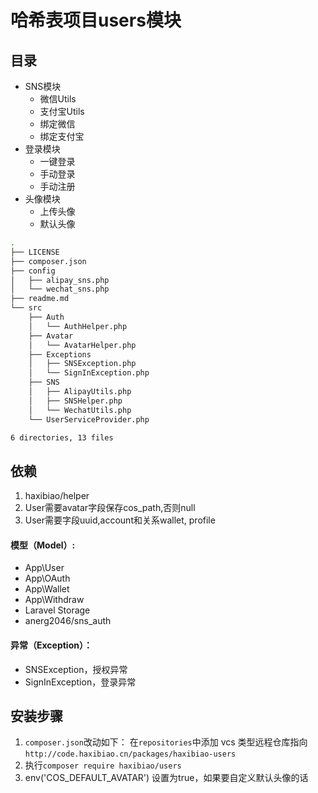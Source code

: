 # 哈希表项目users模块
## 目录
- SNS模块
  - 微信Utils
  - 支付宝Utils
  - 绑定微信
  - 绑定支付宝
- 登录模块
  - 一键登录
  - 手动登录
  - 手动注册
- 头像模块
  - 上传头像
  - 默认头像
```bash
.
├── LICENSE
├── composer.json
├── config
│   ├── alipay_sns.php
│   └── wechat_sns.php
├── readme.md
└── src
    ├── Auth
    │   └── AuthHelper.php
    ├── Avatar
    │   └── AvatarHelper.php
    ├── Exceptions
    │   ├── SNSException.php
    │   └── SignInException.php
    ├── SNS
    │   ├── AlipayUtils.php
    │   ├── SNSHelper.php
    │   └── WechatUtils.php
    └── UserServiceProvider.php

6 directories, 13 files
```
## 依赖
1. haxibiao/helper
2. User需要avatar字段保存cos_path,否则null
3. User需要字段uuid,account和关系wallet, profile

#### 模型（Model）:
- App\User
- App\OAuth
- App\Wallet
- App\Withdraw
- Laravel Storage
- anerg2046/sns_auth
#### 异常（Exception）：
- SNSException，授权异常
- SignInException，登录异常

## 安装步骤

1. `composer.json`改动如下：
在`repositories`中添加 vcs 类型远程仓库指向 
`http://code.haxibiao.cn/packages/haxibiao-users` 
2. 执行`composer require haxibiao/users`
3. env('COS_DEFAULT_AVATAR') 设置为true，如果要自定义默认头像的话
